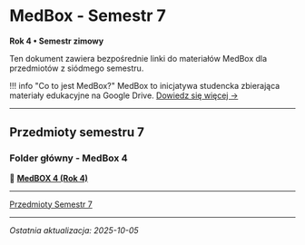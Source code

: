# MedBox - Semestr 7

**Rok 4 • Semestr zimowy**

Ten dokument zawiera bezpośrednie linki do materiałów MedBox dla przedmiotów z siódmego semestru.

!!! info "Co to jest MedBox?"
    MedBox to inicjatywa studencka zbierająca materiały edukacyjne na Google Drive.
    [Dowiedz się więcej →](../medbox-info.md)

---

## Przedmioty semestru 7

### Folder główny - MedBox 4
📂 **[MedBOX 4 (Rok 4)](https://drive.google.com/drive/folders/1SpFEsQDlYYFfqb4o5AEM0aGhNiRsWlTN)**

---

[Przedmioty Semestr 7](../../semestr-7/index.md)

---

*Ostatnia aktualizacja: 2025-10-05*
